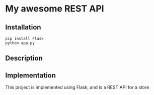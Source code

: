 # My awesome REST API

## Installation

```
pip install Flask
python app.py
```

## Description


## Implementation

This project is implemented using Flask, and is a REST API for a store
